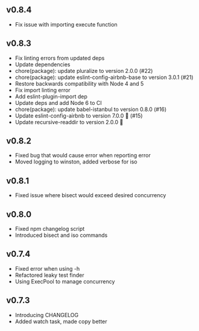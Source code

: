 v0.8.4
------
* Fix issue with importing execute function

v0.8.3
------
* Fix linting errors from updated deps
* Update dependencies
* chore(package): update pluralize to version 2.0.0 (#22)
* chore(package): update eslint-config-airbnb-base to version 3.0.1 (#21)
* Restore backwards compatibility with Node 4 and 5
* Fix import linting error
* Add eslint-plugin-import dep
* Update deps and add Node 6 to CI
* chore(package): update babel-istanbul to version 0.8.0 (#16)
* Update eslint-config-airbnb to version 7.0.0 🚀 (#15)
* Update recursive-readdir to version 2.0.0 🚀

v0.8.2
------
* Fixed bug that would cause error when reporting error
* Moved logging to winston, added verbose for iso

v0.8.1
------
* Fixed issue where bisect would exceed desired concurrency

v0.8.0
------
* Fixed npm changelog script
* Introduced bisect and iso commands

v0.7.4
------
* Fixed error when using -h
* Refactored leaky test finder
* Using ExecPool to manage concurrency

v0.7.3
------
* Introducing CHANGELOG
* Added watch task, made copy better
